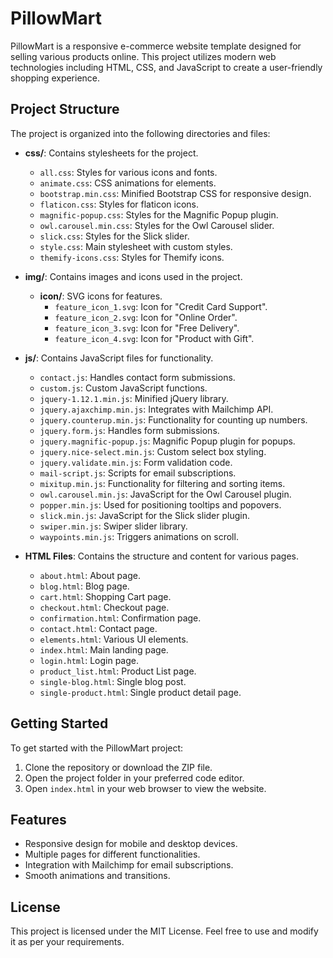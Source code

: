 # PillowMart

PillowMart is a responsive e-commerce website template designed for selling various products online. This project utilizes modern web technologies including HTML, CSS, and JavaScript to create a user-friendly shopping experience.

## Project Structure

The project is organized into the following directories and files:

- **css/**: Contains stylesheets for the project.
  - `all.css`: Styles for various icons and fonts.
  - `animate.css`: CSS animations for elements.
  - `bootstrap.min.css`: Minified Bootstrap CSS for responsive design.
  - `flaticon.css`: Styles for flaticon icons.
  - `magnific-popup.css`: Styles for the Magnific Popup plugin.
  - `owl.carousel.min.css`: Styles for the Owl Carousel slider.
  - `slick.css`: Styles for the Slick slider.
  - `style.css`: Main stylesheet with custom styles.
  - `themify-icons.css`: Styles for Themify icons.

- **img/**: Contains images and icons used in the project.
  - **icon/**: SVG icons for features.
    - `feature_icon_1.svg`: Icon for "Credit Card Support".
    - `feature_icon_2.svg`: Icon for "Online Order".
    - `feature_icon_3.svg`: Icon for "Free Delivery".
    - `feature_icon_4.svg`: Icon for "Product with Gift".

- **js/**: Contains JavaScript files for functionality.
  - `contact.js`: Handles contact form submissions.
  - `custom.js`: Custom JavaScript functions.
  - `jquery-1.12.1.min.js`: Minified jQuery library.
  - `jquery.ajaxchimp.min.js`: Integrates with Mailchimp API.
  - `jquery.counterup.min.js`: Functionality for counting up numbers.
  - `jquery.form.js`: Handles form submissions.
  - `jquery.magnific-popup.js`: Magnific Popup plugin for popups.
  - `jquery.nice-select.min.js`: Custom select box styling.
  - `jquery.validate.min.js`: Form validation code.
  - `mail-script.js`: Scripts for email subscriptions.
  - `mixitup.min.js`: Functionality for filtering and sorting items.
  - `owl.carousel.min.js`: JavaScript for the Owl Carousel plugin.
  - `popper.min.js`: Used for positioning tooltips and popovers.
  - `slick.min.js`: JavaScript for the Slick slider plugin.
  - `swiper.min.js`: Swiper slider library.
  - `waypoints.min.js`: Triggers animations on scroll.

- **HTML Files**: Contains the structure and content for various pages.
  - `about.html`: About page.
  - `blog.html`: Blog page.
  - `cart.html`: Shopping Cart page.
  - `checkout.html`: Checkout page.
  - `confirmation.html`: Confirmation page.
  - `contact.html`: Contact page.
  - `elements.html`: Various UI elements.
  - `index.html`: Main landing page.
  - `login.html`: Login page.
  - `product_list.html`: Product List page.
  - `single-blog.html`: Single blog post.
  - `single-product.html`: Single product detail page.

## Getting Started

To get started with the PillowMart project:

1. Clone the repository or download the ZIP file.
2. Open the project folder in your preferred code editor.
3. Open `index.html` in your web browser to view the website.

## Features

- Responsive design for mobile and desktop devices.
- Multiple pages for different functionalities.
- Integration with Mailchimp for email subscriptions.
- Smooth animations and transitions.

## License

This project is licensed under the MIT License. Feel free to use and modify it as per your requirements.